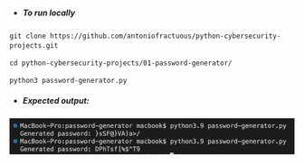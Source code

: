 - ##### To run locally

`git clone https://github.com/antoniofractuous/python-cybersecurity-projects.git`

`cd python-cybersecurity-projects/01-password-generator/`

`python3 password-generator.py`

- ##### Expected output:

![output](./output7.png)
